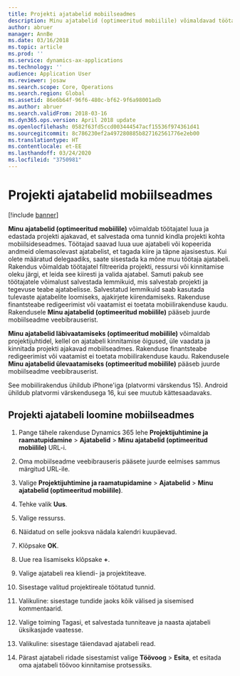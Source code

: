 ```yaml
---
title: Projekti ajatabelid mobiilseadmes
description: Minu ajatabelid (optimeeritud mobiilile) võimaldavad töötajatel luua ja edastada projekti ajakavad, et salvestada oma tunnid kindla projekti kohta mobiilsideseadmes.
author: abruer
manager: AnnBe
ms.date: 03/16/2018
ms.topic: article
ms.prod: ''
ms.service: dynamics-ax-applications
ms.technology: ''
audience: Application User
ms.reviewer: josaw
ms.search.scope: Core, Operations
ms.search.region: Global
ms.assetid: 86e6b64f-96f6-480c-bf62-9f6a98001adb
ms.author: abruer
ms.search.validFrom: 2018-03-16
ms.dyn365.ops.version: April 2018 update
ms.openlocfilehash: 0582f63fd5ccd003444547acf15536f974361d41
ms.sourcegitcommit: 8c786230ef2a497280885b827162561776e2eb00
ms.translationtype: HT
ms.contentlocale: et-EE
ms.lasthandoff: 03/24/2020
ms.locfileid: "3750981"
---
```

# <a name="project-timesheets-on-a-mobile-device"></a>Projekti ajatabelid mobiilseadmes

[!include [banner](../includes/banner.md)]

**Minu ajatabelid (optimeeritud mobiilile)** võimaldab töötajatel luua ja edastada projekti ajakavad, et salvestada oma tunnid kindla projekti kohta mobiilsideseadmes. Töötajad saavad luua uue ajatabeli või kopeerida andmeid olemasolevast ajatabelist, et tagada kiire ja täpne ajasisestus. Kui olete määratud delegaadiks, saate sisestada ka mõne muu töötaja ajatabeli. Rakendus võimaldab töötajatel filtreerida projekti, ressursi või kinnitamise oleku järgi, et leida see kiiresti ja valida ajatabel. Samuti pakub see töötajatele võimalust salvestada lemmikuid, mis salvestab projekti ja tegevuse teabe ajatabelisse. Salvestatud lemmikuid saab kasutada tulevaste ajatabelite loomiseks, ajakirjete kiirendamiseks. Rakenduse finantsteabe redigeerimist või vaatamist ei toetata mobiilirakenduse kaudu. Rakendusele **Minu ajatabelid (optimeeritud mobiilile)** pääseb juurde mobiilseadme veebibrauserist.

**Minu ajatabelid läbivaatamiseks (optimeeritud mobiilile)** võimaldab projektijuhtidel, kellel on ajatabeli kinnitamise õigused, üle vaadata ja kinnitada projekti ajakavad mobiilseadmes. Rakenduse finantsteabe redigeerimist või vaatamist ei toetata mobiilirakenduse kaudu. Rakendusele **Minu ajatabelid ülevaatamiseks (optimeeritud mobiilile)** pääseb juurde mobiilseadme veebibrauserist.

See mobiilirakendus ühildub iPhone'iga (platvormi värskendus 15).
Android ühildub platvormi värskendusega 16, kui see muutub kättesaadavaks.

## <a name="create-a-project-timesheet-on-your-mobile-device"></a>Projekti ajatabeli loomine mobiilseadmes

1.  Pange tähele rakenduse Dynamics 365 lehe **Projektijuhtimine ja raamatupidamine** \> **Ajatabelid** \> **Minu ajatabelid (optimeeritud mobiilile)** URL-i.

2.  Oma mobiilseadme veebibrauseris pääsete juurde eelmises sammus märgitud URL-ile.
 
3.  Valige **Projektijuhtimine ja raamatupidamine** \> **Ajatabelid** \> **Minu ajatabelid (optimeeritud mobiilile)**.

4.  Tehke valik **Uus**.

5.  Valige ressurss.

6.  Näidatud on selle jooksva nädala kalendri kuupäevad.

7.  Klõpsake **OK**.

8.  Uue rea lisamiseks klõpsake **+**.

9.  Valige ajatabeli rea kliendi- ja projektiteave.

10. Sisestage valitud projektireale töötatud tunnid.

11. Valikuline: sisestage tundide jaoks kõik välised ja sisemised kommentaarid.

12. Valige toiming Tagasi, et salvestada tunniteave ja naasta ajatabeli üksikasjade vaatesse.

13. Valikuline: sisestage täiendavad ajatabeli read.

14. Pärast ajatabeli ridade sisestamist valige **Töövoog** \> **Esita**, et esitada oma ajatabeli töövoo kinnitamise protsessiks.
